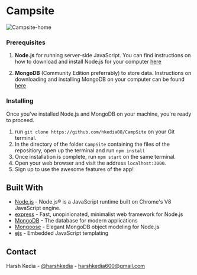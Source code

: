 # Campsite
![Campsite-home](https://user-images.githubusercontent.com/55133676/147356527-b34a9721-8bc9-4850-9203-80b61ff275e3.png)

### Prerequisites

1. **Node.js** for running server-side JavaScript. You can find instructions on how to download and install Node.js for your computer [here](https://nodejs.org/en/download/)

2. **MongoDB** (Community Edition preferrably) to store data. Instructions on downloading and installing MongoDB on your computer can be found [here](https://docs.mongodb.com/manual/installation/)

### Installing

Once you've installed Node.js and MongoDB on your machine, you're ready to proceed.


1. run `git clone https://github.com/hkedia08/CampSite` on your Git terminal.
2. In the directory of the folder `CampSite` containing the files of the repositiory, open up the terminal and run `npm install`
3. Once installation is complete, run `npm start` on the same terminal.
4. Open your web browser and visit the address `localhost:3000`.
5. Sign up to use the awesome features of the app!

## Built With

- [Node.js](https://nodejs.org) - Node.js® is a JavaScript runtime built on Chrome's V8 JavaScript engine.
- [express](https://expressjs.com//) - Fast, unopinionated, minimalist web framework for Node.js
- [MongoDB](https://www.mongodb.com/) - The database for
  modern applications
- [Mongoose](https://mongoosejs.com/) - Elegant MongoDB object modeling for Node.js
- [ejs](https://ejs.co/) - Embedded JavaScript templating


## Contact

Harsh Kedia - [@harshkedia](https://www.linkedin.com/in/hk-2608/) - harshkedia600@gmail.com
